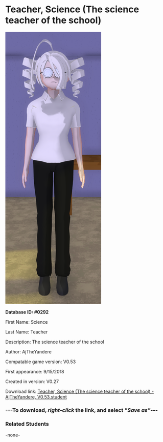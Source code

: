 # Teacher, Science (The science teacher of the school)

<img src="../../Files/Images/Teacher, Science (The science teacher of the school).png" title="Teacher, Science (The science teacher of the school) - AjTheYandere, V0.53">

**Database ID: #0292**

First Name: Science

Last Name: Teacher

Description: The science teacher of the school

Author: AjTheYandere

Compatable game version: V0.53

First appearance: 9/15/2018

Created in version: V0.27

Download link: <a href="https://raw.githubusercontent.com/Arbiter1223/Daigaku-Gurashi-Custom-Students/master/Files/Student%20Files/Teacher%2C%20Science%20(The%20science%20teacher%20of%20the%20school)%20-%20AjTheYandere%2C%20V0.53.student">Teacher, Science (The science teacher of the school) - AjTheYandere, V0.53.student</a>

### ---**To download, _right-click_ the link, and select _"Save as"_**---

### Related Students

-none-
